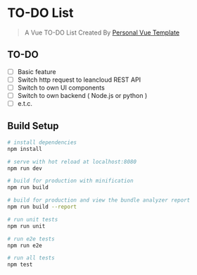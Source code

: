 # TO-DO List
> A Vue TO-DO List Created By [Personal Vue Template](https://github.com/dogrod/personalVueTemplate)

## TO-DO

- [ ] Basic feature
- [ ] Switch http request to leancloud REST API
- [ ] Switch to own UI components
- [ ] Switch to own backend ( Node.js or python )
- [ ] e.t.c.

## Build Setup

``` bash
# install dependencies
npm install

# serve with hot reload at localhost:8080
npm run dev

# build for production with minification
npm run build

# build for production and view the bundle analyzer report
npm run build --report

# run unit tests
npm run unit

# run e2e tests
npm run e2e

# run all tests
npm test
```
